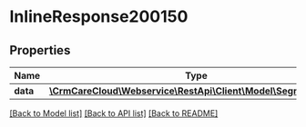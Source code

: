 # InlineResponse200150

## Properties
Name | Type | Description | Notes
------------ | ------------- | ------------- | -------------
**data** | [**\CrmCareCloud\Webservice\RestApi\Client\Model\SegmentGroup**](SegmentGroup.md) |  | [optional] 

[[Back to Model list]](../../README.md#documentation-for-models) [[Back to API list]](../../README.md#documentation-for-api-endpoints) [[Back to README]](../../README.md)

